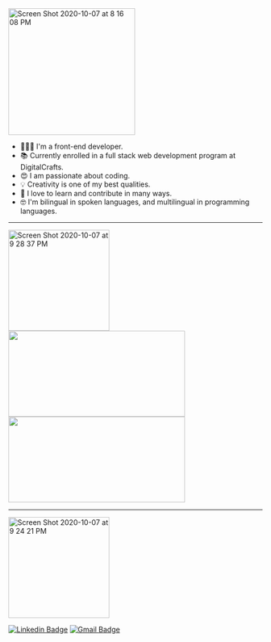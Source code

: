 

<img width="251" alt="Screen Shot 2020-10-07 at 8 16 08 PM" src="https://user-images.githubusercontent.com/68092946/95401017-24e7dd00-08da-11eb-9887-a7b30e6032a4.png">

- 👩🏽‍💻 I'm a front-end developer.<br>
- 📚 Currently enrolled in a full stack web development program at DigitalCrafts.<br>
- 😍 I am passionate about coding.<br>
- 💡 Creativity is one of my best qualities.<br>
- 🌟 I love to learn and contribute in many ways.<br>
- 🤓 I'm bilingual in spoken languages, and multilingual in programming languages.<br>

****
<img width="200" alt="Screen Shot 2020-10-07 at 9 28 37 PM" src="https://user-images.githubusercontent.com/68092946/95404840-26b69e00-08e4-11eb-8fbd-099df23bffce.png">
<br>

<a href="https://github.com/AVS1508">
  <img height="170em" width="350em" src="https://github-readme-stats.vercel.app/api?username=alessandraburckhalter&theme=vue&show_icons=true" />
  <img height="170em" width="350em"src="https://github-readme-stats.vercel.app/api/top-langs/?username=alessandraburckhalter&theme=vue&layout=compact" />
</a>

<br/>

****
<img width="200" alt="Screen Shot 2020-10-07 at 9 24 21 PM" src="https://user-images.githubusercontent.com/68092946/95404854-32a26000-08e4-11eb-9d08-d49a942066f3.png">

[![Linkedin Badge](https://img.shields.io/badge/-Alessandra%20Burckhalter-347474?style=flat-square&logo=Linkedin&logoColor=white&link=https://www.linkedin.com/in/alessandra-burckhalter/)](https://www.linkedin.com/in/alessandra-burckhalter/) 
[![Gmail Badge](https://img.shields.io/badge/-ale.lptc@gmail.com-347474?style=flat-square&logo=Gmail&logoColor=white&link=mailto:ale.lptc@gmail.com)](mailto:ale.lptc@gmail.com)


<!--
**alessandraburckhalter/alessandraburckhalter** is a ✨ _special_ ✨ repository because its `README.md` (this file) appears on your GitHub profile.

Here are some ideas to get you started:

- 🔭 I’m currently working on ...
- 🌱 I’m currently learning ...
- 👯 I’m looking to collaborate on ...
- 🤔 I’m looking for help with ...
- 💬 Ask me about ...
- 📫 How to reach me: ...
- 😄 Pronouns: ...
- ⚡ Fun fact: ...

### Hi there 👋
-->
